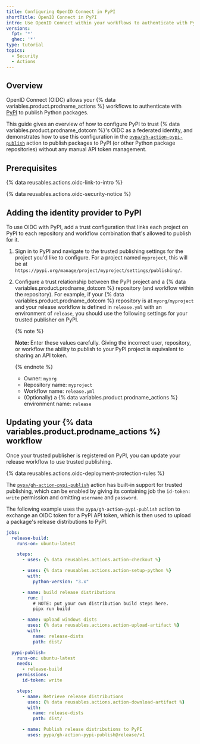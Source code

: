 ```yaml
---
title: Configuring OpenID Connect in PyPI
shortTitle: OpenID Connect in PyPI
intro: Use OpenID Connect within your workflows to authenticate with PyPI.
versions:
  fpt: '*'
  ghec: '*'
type: tutorial
topics:
  - Security
  - Actions
---
```


## Overview

OpenID Connect (OIDC) allows your {% data variables.product.prodname_actions %} workflows to authenticate with [PyPI](https://pypi.org) to publish Python packages.

This guide gives an overview of how to configure PyPI to trust {% data variables.product.prodname_dotcom %}'s OIDC as a federated identity, and demonstrates how to use this configuration in the [`pypa/gh-action-pypi-publish`](https://github.com/marketplace/actions/pypi-publish) action to publish packages to PyPI (or other Python package repositories) without any manual API token management.

## Prerequisites

{% data reusables.actions.oidc-link-to-intro %}

{% data reusables.actions.oidc-security-notice %}

## Adding the identity provider to PyPI

To use OIDC with PyPI, add a trust configuration that links each project on PyPI to each repository and workflow combination that's allowed to publish for it.

1. Sign in to PyPI and navigate to the trusted publishing settings for the project you'd like to configure. For a project named `myproject`, this will be at `https://pypi.org/manage/project/myproject/settings/publishing/`.

1. Configure a trust relationship between the PyPI project and a {% data variables.product.prodname_dotcom %} repository (and workflow within the repository). For example, if your {% data variables.product.prodname_dotcom %} repository is at `myorg/myproject` and your release workflow is defined in `release.yml` with an environment of `release`, you should use the following settings for your trusted publisher on PyPI.

   {% note %}

   **Note:** Enter these values carefully. Giving the incorrect user, repository, or workflow
   the ability to publish to your PyPI project is equivalent to sharing an API token.

   {% endnote %}

   - Owner: `myorg`
   - Repository name: `myproject`
   - Workflow name: `release.yml`
   - (Optionally) a {% data variables.product.prodname_actions %} environment name: `release`

## Updating your {% data variables.product.prodname_actions %} workflow

Once your trusted publisher is registered on PyPI, you can update your release workflow to use trusted publishing.

{% data reusables.actions.oidc-deployment-protection-rules %}

The [`pypa/gh-action-pypi-publish`](https://github.com/marketplace/actions/pypi-publish) action has built-in support for trusted publishing, which can be enabled by giving its containing job the `id-token: write` permission and omitting `username` and `password`.

The following example uses the `pypa/gh-action-pypi-publish` action to exchange an OIDC token for a PyPI API token, which is then used to upload a package's release distributions to PyPI.

```yaml copy
jobs:
  release-build:
    runs-on: ubuntu-latest

    steps:
      - uses: {% data reusables.actions.action-checkout %}

      - uses: {% data reusables.actions.action-setup-python %}
        with:
          python-version: "3.x"

      - name: build release distributions
        run: |
          # NOTE: put your own distribution build steps here.
          pipx run build

      - name: upload windows dists
        uses: {% data reusables.actions.action-upload-artifact %}
        with:
          name: release-dists
          path: dist/

  pypi-publish:
    runs-on: ubuntu-latest
    needs:
      - release-build
    permissions:
      id-token: write

    steps:
      - name: Retrieve release distributions
        uses: {% data reusables.actions.action-download-artifact %}
        with:
          name: release-dists
          path: dist/

      - name: Publish release distributions to PyPI
        uses: pypa/gh-action-pypi-publish@release/v1
```

